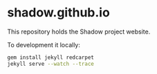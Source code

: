 shadow.github.io
================

This repository holds the Shadow project website.

To development it locally:

```bash
gem install jekyll redcarpet
jekyll serve --watch --trace
```

